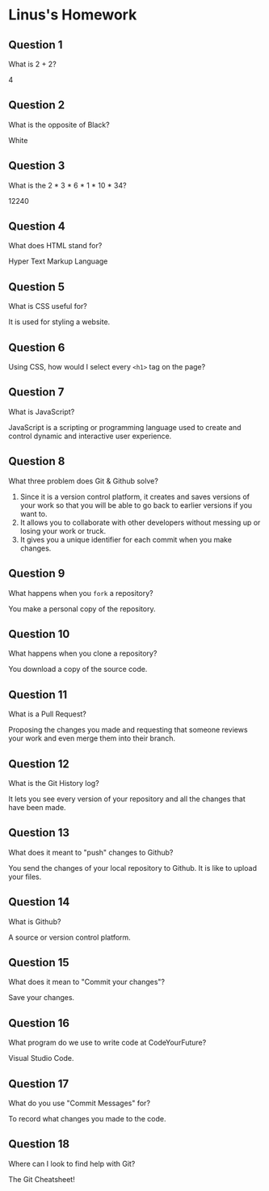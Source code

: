 # Linus's Homework

## Question 1

What is 2 + 2?

4

## Question 2

What is the opposite of Black?

White

## Question 3

What is the  2 * 3 * 6 * 1 * 10 * 34?

12240

## Question 4 

What does HTML stand for?

Hyper Text Markup Language

## Question 5

What is CSS useful for?

It is used for styling a website.

## Question 6

Using CSS, how would I select every `<h1>` tag on the page?

<style>
h1 {

}
</style>

## Question 7

What is JavaScript?

JavaScript is a scripting or programming language used to create and control dynamic and interactive user experience.

## Question 8

What three problem does Git & Github solve?

1. Since it is a version control platform, it creates and saves versions of your work so that you will be able to go back to earlier versions if you want to.
2. It allows you to collaborate with other developers without messing up or losing your work or truck.
3. It gives you a unique identifier for each commit when you make changes.

## Question 9

What happens when you `fork` a repository?

You make a personal copy of the repository.

## Question 10 

What happens when you clone a repository?

You download a copy of the source code.

## Question 11

What is a Pull Request?

Proposing the changes you made and requesting that someone reviews your work and even merge them into their branch.

## Question 12

What is the Git History log?

It lets you see every version of your repository and all the changes that have been made.

## Question 13

What does it meant to "push" changes to Github?

You send the changes of your local repository to Github. It is like to upload your files.

## Question 14

What is Github?

A source or version control platform.

## Question 15

What does it mean to "Commit your changes"?

Save your changes.

## Question 16

What program do we use to write code at CodeYourFuture?

Visual Studio Code.

## Question 17

What do you use "Commit Messages" for?

To record what changes you made to the code.

## Question 18

Where can I look to find help with Git?

The Git Cheatsheet!
